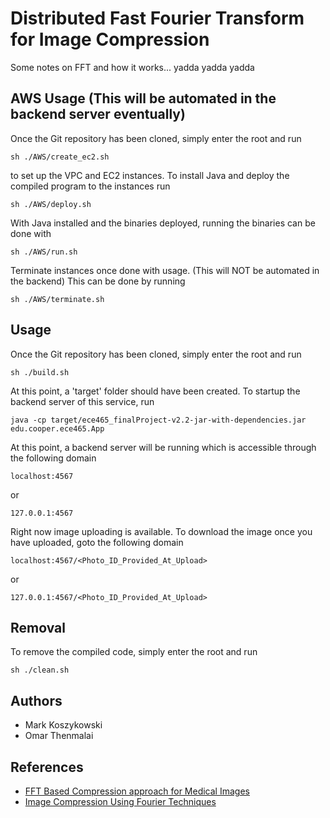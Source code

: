 # Distributed Fast Fourier Transform for Image Compression

Some notes on FFT and how it works... yadda yadda yadda

## AWS Usage (This will be automated in the backend server eventually)

Once the Git repository has been cloned, simply enter the root and run

    sh ./AWS/create_ec2.sh

to set up the VPC and EC2 instances. To install Java and deploy the compiled program to the instances run

    sh ./AWS/deploy.sh

With Java installed and the binaries deployed, running the binaries can be done with

    sh ./AWS/run.sh

Terminate instances once done with usage. (This will NOT be automated in the backend) This can be done by running

    sh ./AWS/terminate.sh

## Usage

Once the Git repository has been cloned, simply enter the root and run

    sh ./build.sh

At this point, a 'target' folder should have been created. To startup the backend server of this service, run

    java -cp target/ece465_finalProject-v2.2-jar-with-dependencies.jar edu.cooper.ece465.App

At this point, a backend server will be running which is accessible through the following domain

    localhost:4567

or

    127.0.0.1:4567

Right now image uploading is available. To download the image once you have uploaded, goto the following domain

    localhost:4567/<Photo_ID_Provided_At_Upload>

or

    127.0.0.1:4567/<Photo_ID_Provided_At_Upload>

## Removal

To remove the compiled code, simply enter the root and run

    sh ./clean.sh


## Authors

- Mark Koszykowski
- Omar Thenmalai

## References

- [FFT Based Compression approach for Medical Images](https://www.ripublication.com/ijaer18/ijaerv13n6_54.pdf)
- [Image Compression Using Fourier Techniques](https://www.maths.usyd.edu.au/u/olver/teaching/Computation/ExampleProject.pdf)
